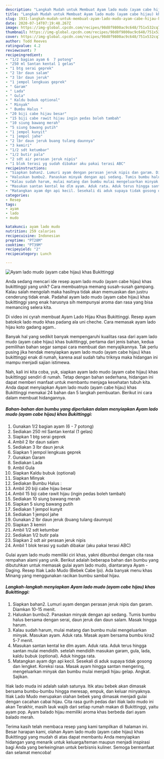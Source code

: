 ```yaml
---
description: "Langkah Mudah untuk Membuat Ayam lado mudo (ayam cabe hijau) khas Bukittinggi, Bisa Manjain Lidah"
title: "Langkah Mudah untuk Membuat Ayam lado mudo (ayam cabe hijau) khas Bukittinggi, Bisa Manjain Lidah"
slug: 1931-langkah-mudah-untuk-membuat-ayam-lado-mudo-ayam-cabe-hijau-khas-bukittinggi-bisa-manjain-lidah
date: 2020-07-14T07:19:48.267Z
image: https://img-global.cpcdn.com/recipes/98d8f9800ac9c648/751x532cq70/ayam-lado-mudo-ayam-cabe-hijau-khas-bukittinggi-foto-resep-utama.jpg
thumbnail: https://img-global.cpcdn.com/recipes/98d8f9800ac9c648/751x532cq70/ayam-lado-mudo-ayam-cabe-hijau-khas-bukittinggi-foto-resep-utama.jpg
cover: https://img-global.cpcdn.com/recipes/98d8f9800ac9c648/751x532cq70/ayam-lado-mudo-ayam-cabe-hijau-khas-bukittinggi-foto-resep-utama.jpg
author: Todd Reeves
ratingvalue: 4.2
reviewcount: 7
recipeingredient:
- "1/2 bagian ayam 6  7 potong"
- "250 ml Santan kental 1 gelas"
- "1 btg serai geprek"
- "2 lbr daun salam"
- "3 lbr daun jeruk"
- "1 jempol lengkuas geprek"
- " Garam"
- " Lada"
- " Gula"
- " Kaldu bubuk optional"
- " Minyak"
- " Bumbu Halus "
- "20 biji cabe hijau besar"
- "15 biji cabe rawit hijau ingin pedas boleh tambah"
- "10 siung bawang merah"
- "5 siung bawang putih"
- "1 jempol kunyit"
- "1 jempol jahe"
- "2 lbr daun jeruk buang tulang daunnya"
- "3 kemiri"
- "1/2 sdt ketumbar"
- "1/2 butir pala"
- "2 sdt air perasan jeruk nipis"
- "1 blok terasi yg sudah dibakar aku pakai terasi ABC"
recipeinstructions:
- "Siapkan bahan2. Lumuri ayam dengan perasan jeruk nipis dan garam. Diamkan 10-15 menit."
- "Haluskan bumbu2. Panaskan minyak dengan api sedang. Tumis bumbu halus bersama dengan serai, daun jeruk dan daun salam. Masak hingga harum."
- "Kalau sudah harum, mulai matang dan bumbu mulai mengeluarkan minyak. Masukan ayam. Aduk rata. Masak ayam bersama bumbu kira2 5-7 menit."
- "Masukan santan kental ke dlm ayam. Aduk rata. Aduk terus hingga santan mulai mendidih. setelah mendidih masukan garam, gula, lada, kaldu bubuk (optional). Aduk hingga rata."
- "Matangkan ayam dgn api kecil. Sesekali di aduk supaya tidak gosong dan lengket. Koreksi rasa. Masak ayam hingga santan mengering, mengeluarkan minyak dan bumbu mulai menjadi hijau gelap. Angkat. Sajikan."
categories:
- Resep
tags:
- ayam
- lado
- mudo

katakunci: ayam lado mudo 
nutrition: 259 calories
recipecuisine: Indonesian
preptime: "PT28M"
cooktime: "PT39M"
recipeyield: "2"
recipecategory: Lunch

---
```



![Ayam lado mudo (ayam cabe hijau) khas Bukittinggi](https://img-global.cpcdn.com/recipes/98d8f9800ac9c648/751x532cq70/ayam-lado-mudo-ayam-cabe-hijau-khas-bukittinggi-foto-resep-utama.jpg)

Anda sedang mencari ide resep ayam lado mudo (ayam cabe hijau) khas bukittinggi yang unik? Cara membuatnya memang susah-susah gampang. Kalau salah mengolah maka hasilnya tidak akan memuaskan dan justru cenderung tidak enak. Padahal ayam lado mudo (ayam cabe hijau) khas bukittinggi yang enak harusnya sih mempunyai aroma dan rasa yang bisa memancing selera kita.

Di video ini cyrah membuat Ayam Lado Hijau Khas Bukittinggi. Resep ayam batokok lado mudo khas padang ala uni cheche. Cara memasak ayam lado hijau koto gadang agam..

Banyak hal yang sedikit banyak mempengaruhi kualitas rasa dari ayam lado mudo (ayam cabe hijau) khas bukittinggi, pertama dari jenis bahan, kedua pemilihan bahan segar sampai cara membuat dan menyajikannya. Tak perlu pusing jika hendak menyiapkan ayam lado mudo (ayam cabe hijau) khas bukittinggi enak di rumah, karena asal sudah tahu triknya maka hidangan ini mampu menjadi sajian istimewa.


Nah, kali ini kita coba, yuk, siapkan ayam lado mudo (ayam cabe hijau) khas bukittinggi sendiri di rumah. Tetap dengan bahan sederhana, hidangan ini dapat memberi manfaat untuk membantu menjaga kesehatan tubuh kita. Anda dapat menyiapkan Ayam lado mudo (ayam cabe hijau) khas Bukittinggi memakai 24 bahan dan 5 langkah pembuatan. Berikut ini cara dalam membuat hidangannya.

<!--inarticleads1-->

##### Bahan-bahan dan bumbu yang diperlukan dalam menyiapkan Ayam lado mudo (ayam cabe hijau) khas Bukittinggi:

1. Gunakan 1/2 bagian ayam (6 - 7 potong)
1. Sediakan 250 ml Santan kental (1 gelas)
1. Siapkan 1 btg serai geprek
1. Ambil 2 lbr daun salam
1. Sediakan 3 lbr daun jeruk
1. Siapkan 1 jempol lengkuas geprek
1. Gunakan  Garam
1. Sediakan  Lada
1. Ambil  Gula
1. Siapkan  Kaldu bubuk (optional)
1. Siapkan  Minyak
1. Sediakan  Bumbu Halus :
1. Ambil 20 biji cabe hijau besar
1. Ambil 15 biji cabe rawit hijau (ingin pedas boleh tambah)
1. Sediakan 10 siung bawang merah
1. Siapkan 5 siung bawang putih
1. Sediakan 1 jempol kunyit
1. Sediakan 1 jempol jahe
1. Gunakan 2 lbr daun jeruk (buang tulang daunnya)
1. Siapkan 3 kemiri
1. Ambil 1/2 sdt ketumbar
1. Sediakan 1/2 butir pala
1. Siapkan 2 sdt air perasan jeruk nipis
1. Ambil 1 blok terasi yg sudah dibakar (aku pakai terasi ABC)


Gulai ayam lado mudo memiliki ciri khas, yakni dibumbui dengan cita rasa rempahan alami yang unik. Berikut adalah beberapa bahan dan bumbu yang dibutuhkan untuk memasak gulai ayam lado mudo, diantaranya  Ayam - Daging. Resep Itiak Lado Mudo (Bebek Cabe Ijo). Ada banyak menu khas Minang yang menggunakan racikan bumbu sambal hijau. 

<!--inarticleads2-->

##### Langkah-langkah menyiapkan Ayam lado mudo (ayam cabe hijau) khas Bukittinggi:

1. Siapkan bahan2. Lumuri ayam dengan perasan jeruk nipis dan garam. Diamkan 10-15 menit.
1. Haluskan bumbu2. Panaskan minyak dengan api sedang. Tumis bumbu halus bersama dengan serai, daun jeruk dan daun salam. Masak hingga harum.
1. Kalau sudah harum, mulai matang dan bumbu mulai mengeluarkan minyak. Masukan ayam. Aduk rata. Masak ayam bersama bumbu kira2 5-7 menit.
1. Masukan santan kental ke dlm ayam. Aduk rata. Aduk terus hingga santan mulai mendidih. setelah mendidih masukan garam, gula, lada, kaldu bubuk (optional). Aduk hingga rata.
1. Matangkan ayam dgn api kecil. Sesekali di aduk supaya tidak gosong dan lengket. Koreksi rasa. Masak ayam hingga santan mengering, mengeluarkan minyak dan bumbu mulai menjadi hijau gelap. Angkat. Sajikan.


Itiak lado muda ini adalah salah satunya. Itik atau bebek akan dimasak bersama bumbu-bumbu hingga meresap, empuk, dan keluar minyaknya. Itiak Lado Mudo merupakan olahan bebek yang dimasak menjadi gulai dengan cacahan cabai hijau. Cita rasa gurih pedas dari itiak lado mudo ini akan Terakhir, masih lauk wajib dari setiap rumah makan di Bukittinggi, yaitu ayam pop. Ayam balado hijau memiliki aroma khas berbeda dari ayam balado merah. 

Terima kasih telah membaca resep yang kami tampilkan di halaman ini. Besar harapan kami, olahan Ayam lado mudo (ayam cabe hijau) khas Bukittinggi yang mudah di atas dapat membantu Anda menyiapkan hidangan yang menarik untuk keluarga/teman maupun menjadi inspirasi bagi Anda yang berkeinginan untuk berbisnis kuliner. Semoga bermanfaat dan selamat mencoba!
